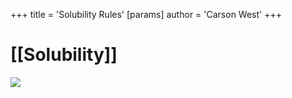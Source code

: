 +++
 title = 'Solubility Rules'
[params]
	author = 'Carson West'
+++
# [[Solubility]]

![](https://sciencenotes.org/wp-content/uploads/2021/08/[[Solubility]]-Rules.png)
